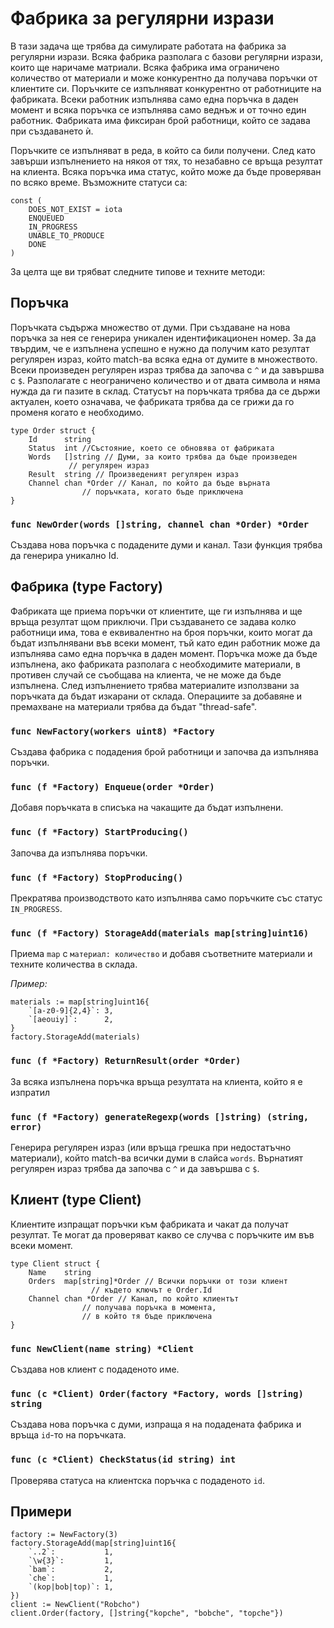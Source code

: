 Фабрика за регулярни изрази
===========================

В тази задача ще трябва да симулирате работата на фабрика за регулярни изрази.
Всяка фабрика разполага с базови регулярни изрази, които ще наричаме матриали.
Всяка фабрика има ограничено количество от материали и може конкурентно да
получава поръчки от клиентите си. Поръчките се изпълняват конкурентно от
работниците на фабриката. Всеки работник изпълнява само една поръчка в даден
момент и всяка поръчка се изпълнява само веднъж и от точно един работник.
Фабриката има фиксиран брой работници, който се задава при създаването ѝ.

Поръчките се изпълняват в реда, в който са били получени. След като завърши
изпълнението на някоя от тях, то незабавно се връща резултат на клиента. Всяка
поръчка има статус, който може да бъде проверяван по всяко време. Възможните
статуси са:

	const (
		DOES_NOT_EXIST = iota
		ENQUEUED
		IN_PROGRESS
		UNABLE_TO_PRODUCE
		DONE
	)

Зa целта ще ви трябват следните типове и техните методи:

Поръчка
-------

Поръчката съдържа множество от думи. При създаване на нова поръчка за нея се
генерира уникален идентификационен номер. За да твърдим, че е изпълнена успешно
е нужно да получим като резултат регулярен израз, който match-ва всяка една от
думите в множеството. Всеки произведен регулярен израз трябва да започва с `^`
и да завършва с `$`. Разполагате с неограничено количество и от двата символа и
няма нужда да ги пазите в склад. Статусът на поръчката трябва да се държи
актуален, което означава, че фабриката трябва да се грижи да го променя когато
е необходимо.

	type Order struct {
		Id      string
		Status  int //Състояние, което се обновява от фабриката
		Words   []string // Думи, за които трябва да бъде произведен
				 // регулярен израз
		Result  string // Произведеният регулярен израз
		Channel chan *Order // Канал, по който да бъде върната
				    // поръчката, когато бъде приключена
	}

### `func NewOrder(words []string, channel chan *Order) *Order`

Създава нова поръчка с подадените думи и канал. Тази функция трябва да
генерира уникално Id.

Фабрика (type Factory)
----------------------

Фабриката ще приема поръчки от клиентите, ще ги изпълнява и ще връща резултат
щом приключи. При създаването  се задава колко работници има, това е
еквивалентно на броя поръчки, които могат да бъдат изпълнявани във всеки
момент, тъй като един работник може да изпълнява само една поръчка в даден
момент. Поръчка може да бъде изпълнена, ако фабриката разполага с необходимите
материали, в противен случай се съобщава на клиента, че не може да бъде
изпълнена. След изпълнението трябва материалите използвани за поръчката да
бъдат изкарани от склада. Операциите за добавяне и премахване на материали
трябва да бъдат "thread-safe".

### `func NewFactory(workers uint8) *Factory`

Създава фабрика с подадения брой работници и започва да изпълнява поръчки.

### `func (f *Factory) Enqueue(order *Order)`

Добавя поръчката в списъка на чакащите да бъдат изпълнени.

### `func (f *Factory) StartProducing()`

Започва да изпълнява поръчки.

### `func (f *Factory) StopProducing()`

Прекратява производството като изпълнява само поръчките със статус
`IN_PROGRESS`.

### `func (f *Factory) StorageAdd(materials map[string]uint16)`

Приема `map` с `материал: количество` и добавя съответните материали
и техните количества в склада.

_Пример:_

	materials := map[string]uint16{
		`[a-z0-9]{2,4}`: 3,
		`[aeouiy]`:      2,
	}
	factory.StorageAdd(materials)


### `func (f *Factory) ReturnResult(order *Order)`

За всяка изпълнена поръчка връща резултата на клиента, който я е изпратил

### `func (f *Factory) generateRegexp(words []string) (string, error)`

Генерира регулярен израз (или връща грешка при недостатъчно материали), който match-ва
всички думи в слайса `words`. Върнатият регулярен израз трябва да започва с `^` и да
завършва с `$`.

Клиент (type Client)
--------------------
Клиентите изпращат поръчки към фабриката и чакат да получат резултат. Те могат
да проверяват какво се случва с поръчките им във всеки момент.

	type Client struct {
		Name    string
		Orders  map[string]*Order // Всички поръчки от този клиент
					  // където ключът е Order.Id
		Channel chan *Order // Канал, по който клиентът
				    // получава поръчка в момента,
				    // в който тя бъде приключена
	}

### `func NewClient(name string) *Client`

Създава нов клиент с подаденото име.

### `func (c *Client) Order(factory *Factory, words []string) string`

Създава нова поръчка с думи, изпраща я на подадената фабрика и връща `id`-то на поръчката.

### `func (c *Client) CheckStatus(id string) int`

Проверява статуса на клиентска поръчка с подаденото `id`.

Примери
-------

	factory := NewFactory(3)
	factory.StorageAdd(map[string]uint16{
		`..2`:           1,
		`\w{3}`:         1,
		`bam`:           2,
		`che`:           1,
		`(kop|bob|top)`: 1,
	})
	client := NewClient("Robcho")
	client.Order(factory, []string{"kopche", "bobche", "topche"})

